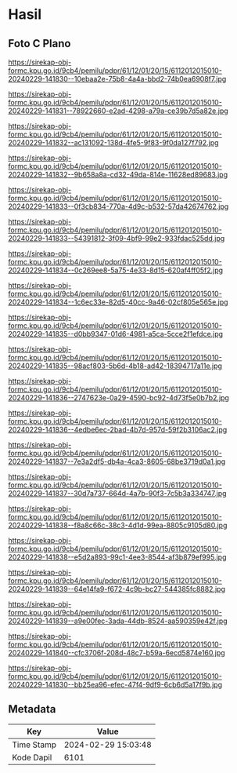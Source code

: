 # Hasil

## Foto C Plano

https://sirekap-obj-formc.kpu.go.id/9cb4/pemilu/pdpr/61/12/01/20/15/6112012015010-20240229-141830--10ebaa2e-75b8-4a4a-bbd2-74b0ea6908f7.jpg

https://sirekap-obj-formc.kpu.go.id/9cb4/pemilu/pdpr/61/12/01/20/15/6112012015010-20240229-141831--78922660-e2ad-4298-a79a-ce39b7d5a82e.jpg

https://sirekap-obj-formc.kpu.go.id/9cb4/pemilu/pdpr/61/12/01/20/15/6112012015010-20240229-141832--ac131092-138d-4fe5-9f83-9f0da127f792.jpg

https://sirekap-obj-formc.kpu.go.id/9cb4/pemilu/pdpr/61/12/01/20/15/6112012015010-20240229-141832--9b658a8a-cd32-49da-814e-11628ed89683.jpg

https://sirekap-obj-formc.kpu.go.id/9cb4/pemilu/pdpr/61/12/01/20/15/6112012015010-20240229-141833--0f3cb834-770a-4d9c-b532-57da42674762.jpg

https://sirekap-obj-formc.kpu.go.id/9cb4/pemilu/pdpr/61/12/01/20/15/6112012015010-20240229-141833--54391812-3f09-4bf9-99e2-933fdac525dd.jpg

https://sirekap-obj-formc.kpu.go.id/9cb4/pemilu/pdpr/61/12/01/20/15/6112012015010-20240229-141834--0c269ee8-5a75-4e33-8d15-620af4ff05f2.jpg

https://sirekap-obj-formc.kpu.go.id/9cb4/pemilu/pdpr/61/12/01/20/15/6112012015010-20240229-141834--1c6ec33e-82d5-40cc-9a46-02cf805e565e.jpg

https://sirekap-obj-formc.kpu.go.id/9cb4/pemilu/pdpr/61/12/01/20/15/6112012015010-20240229-141835--d0bb9347-01d6-4981-a5ca-5cce2f1efdce.jpg

https://sirekap-obj-formc.kpu.go.id/9cb4/pemilu/pdpr/61/12/01/20/15/6112012015010-20240229-141835--98acf803-5b6d-4b18-ad42-18394717a11e.jpg

https://sirekap-obj-formc.kpu.go.id/9cb4/pemilu/pdpr/61/12/01/20/15/6112012015010-20240229-141836--2747623e-0a29-4590-bc92-4d73f5e0b7b2.jpg

https://sirekap-obj-formc.kpu.go.id/9cb4/pemilu/pdpr/61/12/01/20/15/6112012015010-20240229-141836--4edbe6ec-2bad-4b7d-957d-59f2b3106ac2.jpg

https://sirekap-obj-formc.kpu.go.id/9cb4/pemilu/pdpr/61/12/01/20/15/6112012015010-20240229-141837--7e3a2df5-db4a-4ca3-8605-68be3719d0a1.jpg

https://sirekap-obj-formc.kpu.go.id/9cb4/pemilu/pdpr/61/12/01/20/15/6112012015010-20240229-141837--30d7a737-664d-4a7b-90f3-7c5b3a334747.jpg

https://sirekap-obj-formc.kpu.go.id/9cb4/pemilu/pdpr/61/12/01/20/15/6112012015010-20240229-141838--f8a8c66c-38c3-4d1d-99ea-8805c9105d80.jpg

https://sirekap-obj-formc.kpu.go.id/9cb4/pemilu/pdpr/61/12/01/20/15/6112012015010-20240229-141838--e5d2a893-99c1-4ee3-8544-af3b879ef995.jpg

https://sirekap-obj-formc.kpu.go.id/9cb4/pemilu/pdpr/61/12/01/20/15/6112012015010-20240229-141839--64e14fa9-f672-4c9b-bc27-544385fc8882.jpg

https://sirekap-obj-formc.kpu.go.id/9cb4/pemilu/pdpr/61/12/01/20/15/6112012015010-20240229-141839--a9e00fec-3ada-44db-8524-aa590359e42f.jpg

https://sirekap-obj-formc.kpu.go.id/9cb4/pemilu/pdpr/61/12/01/20/15/6112012015010-20240229-141840--cfc3706f-208d-48c7-b59a-6ecd5874e160.jpg

https://sirekap-obj-formc.kpu.go.id/9cb4/pemilu/pdpr/61/12/01/20/15/6112012015010-20240229-141830--bb25ea96-efec-47f4-9df9-6cb6d5a17f9b.jpg


## Metadata

| Key        | Value               |
| ---------- | ------------------- |
| Time Stamp | 2024-02-29 15:03:48 |
| Kode Dapil | 6101                |



